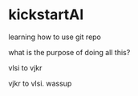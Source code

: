 # kickstartAI
learning how to use git repo

what is the purpose of doing all this?

vlsi to vjkr

vjkr to vlsi. wassup
